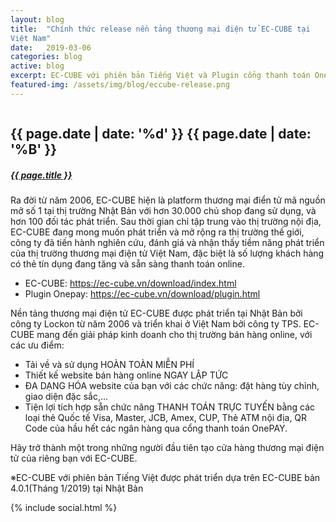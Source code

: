 ```yaml
---
layout: blog
title:  "Chính thức release nền tảng thương mại điện tử EC-CUBE tại 
Việt Nam"
date:   2019-03-06
categories: blog
active: blog
excerpt: EC-CUBE với phiên bản Tiếng Việt và Plugin cổng thanh toán Onepay sẽ chính thức được release và có thể tải về miễn phí tại đây.
featured-img: /assets/img/blog/eccube-release.png
---
```


 <div class="blog_single">
    <img class="img-fluid" src="{{page.featured-img}}" alt="">
    <div class="blog_content">
        <div class="post_date">
            <h2>{{ page.date | date: '%d' }} <span>{{ page.date | date: '%B' }}</span></h2>
        </div>
        <a href="#"><h5 class="f_p f_size_20 f_500 t_color mb-30 mt-3">{{ page.title }}</h5></a>
        <p class="f_300 mb-30">
            Ra đời từ năm 2006, EC-CUBE hiện là platform thương mại điển tử mã nguồn mở số 1 tại thị trường Nhật Bản với hơn 30.000 chủ shop đang sử dụng, và hơn 100 đối tác phát triển. Sau thời gian chỉ tập trung vào thị trường nội địa, EC-CUBE đang mong muốn phát triển và mở rộng ra thị trường thế giới, công ty đã tiến hành nghiên cứu, đánh giá và nhận thấy tiềm năng phát triển của thị trường thương mại điện tử Việt Nam, đặc biệt là số lượng khách hàng có thẻ tín dụng đang tăng và sẵn sàng thanh toán online.
        </p>
        <ul class="list-unstyled mb-4 f_300">
            <li><i class="ti-link mr-2"></i> EC-CUBE: <a href="https://ec-cube.vn/download/index.html" title="" target="_blank">https://ec-cube.vn/download/index.html</a></li>
            <li><i class="ti-link mr-2"></i> Plugin Onepay: <a href="https://ec-cube.vn/download/plugin.html" title="" target="_blank">https://ec-cube.vn/download/plugin.html</a></li>
        </ul>
        <p class="f_300 mb-30">
            Nền tảng thương mại điện tử EC-CUBE được phát triển tại Nhật Bản bởi công ty Lockon từ năm 2006 và triển khai ở Việt Nam bởi công ty TPS. EC-CUBE mang đến giải pháp kinh doanh cho thị trường bán hàng online, với các ưu điểm:
        </p>
        <ul class="list-unstyled mb-4 f_300">
            <li><i class="ti-check mr-2"></i> Tải về và sử dụng HOÀN TOÀN MIỄN PHÍ</li>
            <li><i class="ti-check mr-2"></i> Thiết kế website bán hàng online NGAY LẬP TỨC</li>
            <li><i class="ti-check mr-2"></i> ĐA DẠNG HÓA website của bạn với các chức năng: đặt hàng tùy chỉnh, giao diện đặc sắc,...</li>
            <li><i class="ti-check mr-2"></i> Tiện lợi tích hợp sẵn chức năng THANH TOÁN TRỰC TUYẾN bằng các loại thẻ Quốc tế Visa, Master, JCB, Amex, CUP, Thẻ ATM nội địa, QR Code của hầu hết các ngân hàng qua cổng thanh toán OnePAY.</li>
        </ul>
        <p class="f_300 mb-30">
            Hãy trở thành một trong những người đầu tiên tạo cửa hàng thương mại điện tử của riêng bạn với EC-CUBE.
        </p>
        <p class="f_300 mb-30">
            ※EC-CUBE với phiên bản Tiếng Việt được phát triển dựa trên EC-CUBE bản 4.0.1(Tháng 1/2019) tại Nhật Bản
        </p>
        {% include social.html %}
    </div>
</div>
